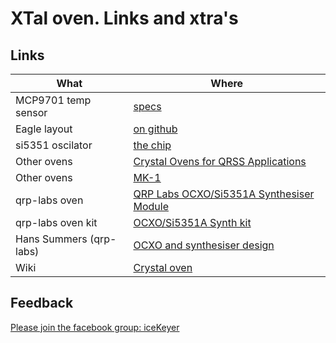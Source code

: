 # XTal oven. Links and xtra's

## Links

|What|Where|
|-----|---------------|
|MCP9701 temp sensor|[specs](https://ww1.microchip.com/downloads/aemDocuments/documents/MSLD/ProductDocuments/DataSheets/MCP970X-Family-Data-Sheet-DS20001942.pdf)|
|Eagle layout|[on github](https://github.com/Fihl/Stuff/xtalOven)|
|si5351 oscilator|[the chip](https://shop.qrp-labs.com/synth?search=Si5351)|
|Other ovens| [Crystal Ovens for QRSS Applications](https://www.qsl.net/m0ayf/Crystal-Ovens.html)|
|Other ovens|[MK-1](https://www.qsl.net/m0ayf/Crystal-Ovens/Mk1-Xtal-Oven.gif)|
|qrp-labs oven|[QRP Labs OCXO/Si5351A Synthesiser Module](https://qrp-labs.com/images/ocxokit/ocxosynth_assembly.pdf)|
|qrp-labs oven kit|[OCXO/Si5351A Synth kit](https://qrp-labs.com/ocxokit.html)|
|Hans Summers (qrp-labs)|[OCXO and synthesiser design](https://www.hanssummers.com/ocxosynth)|
|Wiki|[Crystal oven](https://en.wikipedia.org/wiki/Crystal_oven)|


## Feedback
[Please join the facebook group: iceKeyer](https://www.facebook.com/groups/oz1aab)

